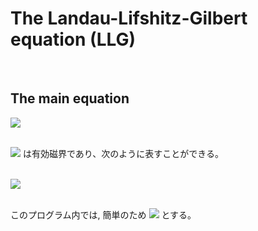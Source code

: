 
# **The Landau-Lifshitz-Gilbert equation (LLG)**
<br>

## The main equation<br>
<img src="https://latex.codecogs.com/gif.latex?\large&space;(1&plus;\alpha^{2}&space;)\frac{\partial&space;\mathbf{M}}{\partial&space;t}&space;=&space;-\gamma&space;_{0}\mathbf{M}\times&space;\mathbf{H_{eff}}&space;-&space;\frac{\gamma_{0}\alpha}{M_{s}}&space;\mathbf{M}\times&space;\left&space;(&space;\mathbf{M}\times&space;\mathbf{H_{eff}}&space;\right&space;)" /><br><br>

<img src="https://latex.codecogs.com/gif.latex?\mathbf{H_{eff}}"/> は有効磁界であり、次のように表すことができる。 <br><br>

<img src="https://latex.codecogs.com/gif.latex?\mathbf{H_{eff}}&space;=&space;\frac{\partial&space;E}{\partial&space;\mathbf{M}}&space;=&space;\frac{\partial&space;\left&space;(E_{anis}&space;&plus;&space;E_{exch}&space;&plus;&space;E_{ms}&space;&plus;&space;E_{external}&space;&plus;&space;E_{elastic}&space;\right&space;)}{\partial&space;\mathbf{M}}"/><br><br>

このプログラム内では, 簡単のため <img src="https://latex.codecogs.com/gif.latex?\mathbf{M}=M_{s}\mathbf{m}"/> とする。<br>